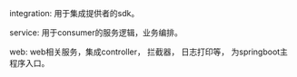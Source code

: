 integration: 用于集成提供者的sdk。

service: 用于consumer的服务逻辑，业务编排。

web: web相关服务，集成controller， 拦截器， 日志打印等， 为springboot主程序入口。